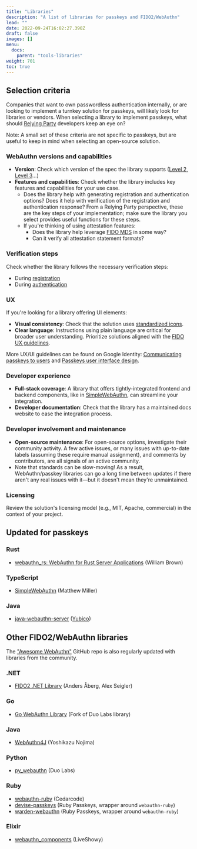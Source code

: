 ```yaml
---
title: "Libraries"
description: "A list of libraries for passkeys and FIDO2/WebAuthn"
lead: ""
date: 2022-09-24T16:02:27.390Z
draft: false
images: []
menu:
  docs:
    parent: "tools-libraries"
weight: 701
toc: true
---
```


## Selection criteria

Companies that want to own passwordless authentication internally, or are looking to implement a turnkey solution for passkeys, will likely look for libraries or vendors. When selecting a library to implement passkeys, what should [Relying Party](/docs/reference/terms/#relying-party-rp) developers keep an eye on?

Note: A small set of these criteria are not specific to passkeys, but are useful
to keep in mind when selecting an open-source solution.

### WebAuthn versions and capabilities

- **Version**: Check which version of the spec the library supports ([Level 2](https://www.w3.org/TR/webauthn-2/), [Level 3](https://www.w3.org/TR/webauthn-3/)…)
- **Features and capabilities**: Check whether the library includes key features and capabilities for your use case.
  - Does the library help with generating registration and authentication options? Does it help with verification of the registration and authentication response? From a Relying Party perspective, these are the key steps of your implementation; make sure the library you select provides useful functions for these steps.
  - If you're thinking of using attestation features:
    - Does the library help leverage [FIDO MDS](https://fidoalliance.org/metadata/) in some way?
    - Can it verify all attestation statement formats?

### Verification steps

Check whether the library follows the necessary verification steps:

- During [registration](https://developers.google.com/identity/passkeys/developer-guides/server-registration#appendix_verification_of_the_registration_response)
- During [authentication](https://developers.google.com/identity/passkeys/developer-guides/server-authentication#appendix_verification_of_the_authentication_response)

### UX

If you're looking for a library offering UI elements:

- **Visual consistency**: Check that the solution uses [standardized icons](https://fidoalliance.org/passkeys/#:~:text=a%20user%E2%80%99s%20passkeys.-,Passkey%20Logo,-Look%20for%20the).
- **Clear language**: Instructions using plain language are critical for broader user understanding. Prioritize solutions aligned with the [FIDO UX guidelines](https://fidoalliance.org/ux-guidelines-for-passkey-creation-and-sign-ins/).

More UX/UI guidelines can be found on Google Identity: [Communicating passkeys to users](https://developers.google.com/identity/passkeys/ux/communicating-passkeys)
and [Passkeys user interface design](https://developers.google.com/identity/passkeys/ux/user-interface-design).

### Developer experience

- **Full-stack coverage**: A library that offers tightly-integrated frontend and backend components, like in [SimpleWebAuthn](https://simplewebauthn.dev/docs/), can streamline your integration.
- **Developer documentation**: Check that the library has a maintained docs website to ease the integration process.

### Developer involvement and maintenance

- **Open-source maintenance**: For open-source options, investigate their community activity. A few active issues, or many issues with up-to-date labels (assuming these require manual assignment), and comments by contributors, are all signals of an active community.
- Note that standards can be slow-moving! As a result, WebAuthn/passkey libraries can go a long time between updates if there aren't any real issues with it—but it doesn't mean they're unmaintained.

### Licensing

Review the solution's licensing model (e.g., MIT, Apache, commercial) in the
context of your project.

## Updated for passkeys

### Rust

- [webauthn_rs: WebAuthn for Rust Server Applications](https://docs.rs/webauthn-rs/latest/webauthn_rs/) (William Brown)

### TypeScript

- [SimpleWebAuthn](https://simplewebauthn.dev/) (Matthew Miller)

### Java

- [java-webauthn-server](https://github.com/Yubico/java-webauthn-server) ([Yubico](https://developers.yubico.com/java-webauthn-server/))

## Other FIDO2/WebAuthn libraries

The ["Awesome WebAuthn"](https://github.com/herrjemand/awesome-webauthn) GitHub repo is also regularly updated with libraries from the community.

### .NET

- [FIDO2 .NET Library](https://fido2-net-lib.passwordless.dev/) (Anders Åberg, Alex Seigler)

### Go

- [Go WebAuthn Library](https://github.com/go-webauthn/webauthn) (Fork of Duo Labs library)

### Java

- [WebAuthn4J](https://github.com/webauthn4j/webauthn4j) (Yoshikazu Nojima)

### Python

- [py_webauthn](https://github.com/duo-labs/py_webauthn) (Duo Labs)

### Ruby

- [webauthn-ruby](https://github.com/cedarcode/webauthn-ruby) (Cedarcode)
- [devise-passkeys](https://github.com/ruby-passkeys/devise-passkeys) (Ruby Passkeys, wrapper around `webauthn-ruby`)
- [warden-webauthn](https://github.com/ruby-passkeys/warden-webauthn) (Ruby Passkeys, wrapper around `webauthn-ruby`)

### Elixir

- [webauthn_components](https://github.com/liveshowy/webauthn_components) (LiveShowy)
